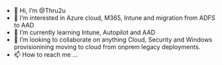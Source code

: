 - 👋 Hi, I’m @Thru2u
- 👀 I’m interested in Azure cloud, M365, Intune and migration from ADFS to AAD
- 🌱 I’m currently learning Intune, Autopilot and AAD
- 💞️ I’m looking to collaborate on anything Cloud, Security and Windows provisionining moving to cloud from onprem legacy deployments.
- 📫 How to reach me ...

<!---
Thru2u/Thru2u is a ✨ special ✨ repository because its `README.md` (this file) appears on your GitHub profile.
You can click the Preview link to take a look at your changes.
--->
